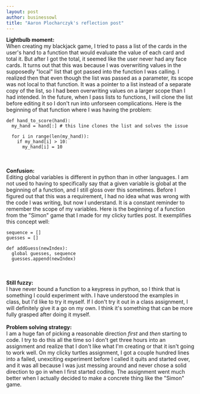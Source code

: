 ```yaml
---
layout: post
author: businessowl
title: "Aaron Plocharczyk's reflection post"
---
```

<strong>Lightbulb moment:</strong>
<br/>
When creating my blackjack game, I tried to pass a list of the cards in the user's hand to a function that would evaluate the value of each card and total it. But after I got the total, it seemed like the user never had any face cards. It turns out that this was because I was overwriting values in the supposedly "local" list that got passed into the function I was calling. I realized then that even though the list was passed as a parameter, its scope was not local to that function. It was a pointer to a list instead of a separate copy of the list, so I had been overwriting values on a larger scope than I had intended. In the future, when I pass lists to functions, I will clone the list before editing it so I don't run into unforseen complications. Here is the beginning of that function where I was having the problem:
```
def hand_to_score(hand):
  my_hand = hand[:] # this line clones the list and solves the issue
  
  for i in range(len(my_hand)):
    if my_hand[i] > 10:
      my_hand[i] = 10
```
<br/>
<br/>
<strong>Confusion:</strong>
<br/>
Editing global variables is different in python than in other languages. I am not used to having to specifically say that a given variable is global at the beginning of a function, and I still gloss over this sometimes. Before I figured out that this was a requirement, I had no idea what was wrong with the code I was writing, but now I understand. It is a constant reminder to remember the scope of my variables. Here is the beginning of a function from the "Simon" game that I made for my clicky turtles post. It exemplifies this concept well:

```
sequence = []
guesses = []

def addGuess(newIndex):
  global guesses, sequence
  guesses.append(newIndex)
```
<br/>
<br/>
<strong>Still fuzzy:</strong>
<br/>
I have never bound a function to a keypress in python, so I think that is something I could experiment with. I have understood the examples in class, but I'd like to try it myself. If I don't try it out in a class assignment, I will definitely give it a go on my own. I think it's something that can be more fully grasped after doing it myself.
<br/>
<br/>
<strong>Problem solving strategy:</strong>
<br/>
I am a huge fan of picking a reasonable direction <i>first</i> and <i>then</i> starting to code. I try to do this all the time so I don't get three hours into an assignment and realize that I don't like what I'm creating or that it isn't going to work well. On my clicky turtles assignment, I got a couple hundred lines into a failed, unexciting experiment before I called it quits and started over, and it was all because I was just messing around and never chose a solid direction to go in when I first started coding. The assignment went much better when I actually decided to make a concrete thing like the "Simon" game.
